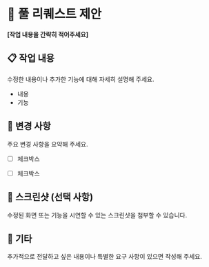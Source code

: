# 🚀 풀 리퀘스트 제안

**[작업 내용을 간략히 적어주세요]**

## 📋 작업 내용

수정한 내용이나 추가한 기능에 대해 자세히 설명해 주세요.
- 내용
- 기능

## 🔧 변경 사항

주요 변경 사항을 요약해 주세요.
- [ ] 체크박스
- [ ] 체크박스


## 📸 스크린샷 (선택 사항)

수정된 화면 또는 기능을 시연할 수 있는 스크린샷을 첨부할 수 있습니다.

## 📄 기타

추가적으로 전달하고 싶은 내용이나 특별한 요구 사항이 있으면 작성해 주세요.
